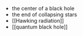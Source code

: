 - the center of a black hole
- the end of collapsing stars
- [[Hawking radiation]]
- [[quantum black hole]]
